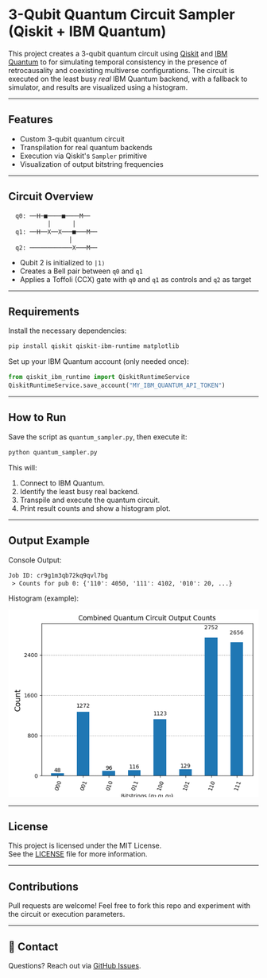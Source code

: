 # 3-Qubit Quantum Circuit Sampler (Qiskit + IBM Quantum)

This project creates a 3-qubit quantum circuit using [Qiskit](https://qiskit.org/) and [IBM Quantum](https://quantum-computing.ibm.com/) to for simulating temporal consistency in the presence of retrocausality and coexisting multiverse configurations. The circuit is executed on the least busy *real* IBM Quantum backend, with a fallback to simulator, and results are visualized using a histogram.

---

## Features

-  Custom 3-qubit quantum circuit
-  Transpilation for real quantum backends
-  Execution via Qiskit's `Sampler` primitive
-  Visualization of output bitstring frequencies

---

## Circuit Overview

```plaintext
  q0: ──H─■────■────M──
           │      │
  q1: ──H──X──X───■───M──
                 │
  q2: ────────────X───M──
```

- Qubit 2 is initialized to `|1⟩`
- Creates a Bell pair between `q0` and `q1`
- Applies a Toffoli (CCX) gate with `q0` and `q1` as controls and `q2` as target

---

## Requirements

Install the necessary dependencies:

```bash
pip install qiskit qiskit-ibm-runtime matplotlib
```

Set up your IBM Quantum account (only needed once):

```python
from qiskit_ibm_runtime import QiskitRuntimeService
QiskitRuntimeService.save_account("MY_IBM_QUANTUM_API_TOKEN")
```

---

## How to Run

Save the script as `quantum_sampler.py`, then execute it:

```bash
python quantum_sampler.py
```

This will:
1. Connect to IBM Quantum.
2. Identify the least busy real backend.
3. Transpile and execute the quantum circuit.
4. Print result counts and show a histogram plot.

---

## Output Example

Console Output:
```text
Job ID: cr9g1m3qb72kq9qvl7bg
 > Counts for pub 0: {'110': 4050, '111': 4102, '010': 20, ...}
```

Histogram (example):

![Quantum Histogram](example_histogram.png)

---

## License

This project is licensed under the MIT License.  
See the [LICENSE](LICENSE) file for more information.

---

## Contributions

Pull requests are welcome! Feel free to fork this repo and experiment with the circuit or execution parameters.

---

## 📢 Contact

Questions? Reach out via [GitHub Issues](https://github.com/your-username/your-repo/issues).
